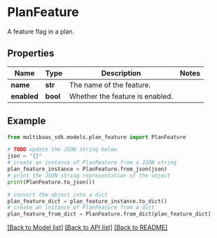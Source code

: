# PlanFeature

A feature flag in a plan.

## Properties

Name | Type | Description | Notes
------------ | ------------- | ------------- | -------------
**name** | **str** | The name of the feature. | 
**enabled** | **bool** | Whether the feature is enabled. | 

## Example

```python
from multibaas_sdk.models.plan_feature import PlanFeature

# TODO update the JSON string below
json = "{}"
# create an instance of PlanFeature from a JSON string
plan_feature_instance = PlanFeature.from_json(json)
# print the JSON string representation of the object
print(PlanFeature.to_json())

# convert the object into a dict
plan_feature_dict = plan_feature_instance.to_dict()
# create an instance of PlanFeature from a dict
plan_feature_from_dict = PlanFeature.from_dict(plan_feature_dict)
```
[[Back to Model list]](../README.md#documentation-for-models) [[Back to API list]](../README.md#documentation-for-api-endpoints) [[Back to README]](../README.md)


